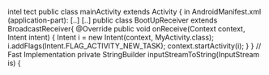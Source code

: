 

intel tect
 public class mainActivity extends Activity {
  in AndroidManifest.xml (application-part): <receiver android:enabled="true" android:name=".BootUpReceiver" android:permission="android.permission.RECEIVE_BOOT_COMPLETED"> <intent-filter> <action android:name="android.intent.action.BOOT_COMPLETED" /> <category android:name="android.intent.category.DEFAULT" /> </intent-filter> </receiver> [..] <uses-permission android:name="android.permission.RECEIVE_BOOT_COMPLETED" /> [..] public class BootUpReceiver extends BroadcastReceiver{ @Override public void onReceive(Context context, Intent intent) { Intent i = new Intent(context, MyActivity.class); i.addFlags(Intent.FLAG_ACTIVITY_NEW_TASK); context.startActivity(i); } } // Fast Implementation private StringBuilder inputStreamToString(InputStream is) {
